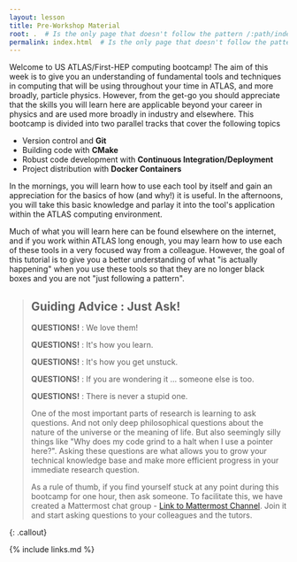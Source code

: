 ```yaml
---
layout: lesson
title: Pre-Workshop Material
root: .  # Is the only page that doesn't follow the pattern /:path/index.html
permalink: index.html  # Is the only page that doesn't follow the pattern /:path/index.html
---
```

Welcome to US ATLAS/First-HEP computing bootcamp! The aim of this week is to give you
an understanding of fundamental tools and techniques in computing that will be using throughout
your time in ATLAS, and more broadly, particle physics.  However, from the get-go you should appreciate
that the skills you will learn here are applicable beyond your career in physics and are used
more broadly in industry and elsewhere. This bootcamp is divided into two parallel tracks that cover the following topics
- Version control and **Git**
- Building code with **CMake**
- Robust code development with **Continuous Integration/Deployment**
- Project distribution with **Docker Containers**

In the mornings, you will learn how to use each tool by itself and gain an appreciation for the basics of
how (and why!) it is useful.  In the afternoons, you will take this basic knowledge and parlay it into
the tool's application within the ATLAS computing environment.

Much of what you will learn here can be found elsewhere on the internet, and if you work within ATLAS
long enough, you may learn how to use each of these tools in a very focused way from a colleague.
However, the goal of this tutorial is to give you a better understanding of what "is actually happening" when you
use these tools so that they are no longer black boxes and you are not "just following a pattern".


> ## Guiding Advice : Just Ask!
>
> **QUESTIONS!** : We love them!
>
> **QUESTIONS!** : It's how you learn.
>
> **QUESTIONS!** : It's how you get unstuck.
>
> **QUESTIONS!** : If you are wondering it ... someone else is too.
>
> **QUESTIONS!** : There is never a stupid one.
>
> One of the most important parts of research is learning to ask questions.  And not only deep philosophical questions about
> the nature of the universe or the meaning of life.  But also seemingly silly things like "Why does my code grind to a halt
> when I use a pointer here?".  Asking these questions are what allows you to grow your technical knowledge base and make
> more efficient progress in your immediate research question.
>
> As a rule of thumb, if you find yourself stuck at any point during this bootcamp for one hour, then ask someone. To
> facilitate this, we have created a Mattermost chat group - [Link to Mattermost Channel](https://mattermost.web.cern.ch/signup_user_complete/?id=qp87x1fco7rj88k44rjhgmmube).
> Join it and start asking questions to your colleagues and the tutors.
>
{: .callout}

{% include links.md %}






